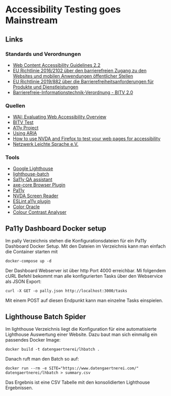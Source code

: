 # Accessibility Testing goes Mainstream

## Links

### Standards und Verordnungen

- [Web Content Accessibility Guidelines 2.2](https://www.w3.org/TR/WCAG22/)
- [EU Richtlinie 2016/2102 über den barrierefreien Zugang zu den Websites und mobilen Anwendungen öffentlicher Stellen](https://eur-lex.europa.eu/legal-content/DE/TXT/HTML/?uri=CELEX:32016L2102&from=DE)
- [EU Richtlinie 2019/882 über die Barrierefreiheitsanforderungen für Produkte und Dienstleistungen](https://eur-lex.europa.eu/legal-content/DE/TXT/HTML/?uri=CELEX:32019L0882&from=DE)
- [Barrierefreie-Informationstechnik-Verordnung - BITV 2.0](https://www.gesetze-im-internet.de/bitv_2_0/BJNR184300011.html)

### Quellen

- [WAI: Evaluating Web Accessibility Overview](https://www.w3.org/WAI/test-evaluate/)
- [BITV Test](https://www.bitvtest.de/)
- [A11y Project](https://www.a11yproject.com/)
- [Using ARIA](https://www.w3.org/TR/using-aria/)
- [How to use NVDA and Firefox to test your web pages for accessibility](https://www.marcozehe.de/how-to-use-nvda-and-firefox-to-test-your-web-pages-for-accessibility/)
- [Netzwerk Leichte Sprache e.V.](https://www.leichte-sprache.org/)

### Tools

- [Google Lighthouse](https://developers.google.com/web/tools/lighthouse)
- [lighthouse-batch](https://github.com/mikestead/lighthouse-batch)
- [Sa11y QA assistant](https://ryersondmp.github.io/sa11y/)
- [axe-core Browser Plugin](https://github.com/dequelabs/axe-core)
- [Pa11y](https://pa11y.org/)
- [NVDA Screen Reader](https://www.nvaccess.org/)
- [ESLint a11y plugin](https://www.npmjs.com/package/eslint-plugin-jsx-a11y)
- [Color Oracle](http://colororacle.org/)
- [Colour Contrast Analyser](https://developer.paciellogroup.com/resources/contrastanalyser/)

## Pa11y Dashboard Docker setup

Im pally Verzeichnis stehen die Konfigurationsdateien für ein Pa11y Dashboard Docker Setup. Mit den Dateien im Verzeichnis kann man einfach die Container starten mit

```
docker-compose up -d
```

Der Dashboard Webserver ist über http Port 4000 erreichbar. Mi folgendem cURL Befehl bekommt man alle konfigurierten Tasks über den Webservice als JSON Export:

```
curl -X GET -o pally.json http://localhost:3000/tasks
```

Mit einem POST auf diesen Endpunkt kann man einzelne Tasks einspielen.

## Lighthouse Batch Spider

Im lighthouse Verzeichnis liegt die Konfiguration für eine automatisierte Lighthouse Auswertung einer Website. Dazu baut man sich einmalig ein passendes Docker Image:

```
docker build -t datengaertnerei/lhbatch .
```

Danach ruft man den Batch so auf:

```
docker run --rm -e SITE="https://www.datengaertnerei.com/" datengaertnerei/lhbatch > summary.csv
```

Das Ergebnis ist eine CSV Tabelle mit den konsolidierten Lighthouse Ergebnissen.